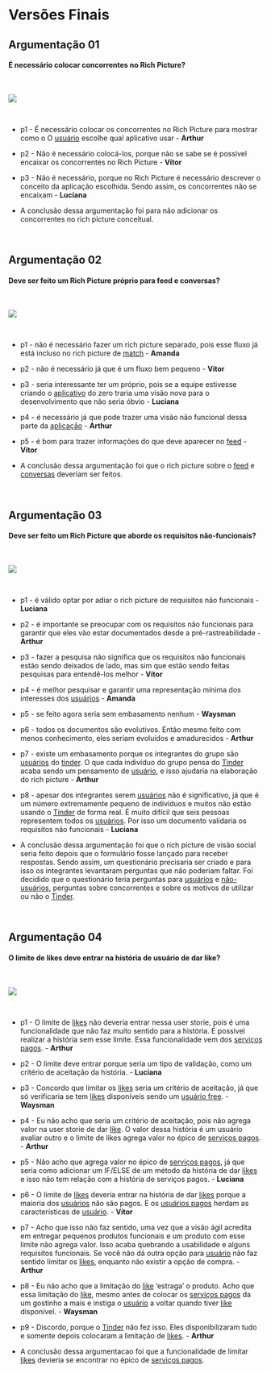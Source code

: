# Versões Finais

## Argumentação 01

#### É necessário colocar concorrentes no Rich Picture?

<br>

<a data-fancybox="gallery" href="../../../img/argumentacao/argumentacao01.png"><img src="../../../img/argumentacao/argumentacao01-mini.png"></a>

<br>

- p1 - É necessário colocar os concorrentes no Rich Picture para mostrar como o O [usuário](/modelagem/lexicos#usuario) escolhe qual aplicativo usar - **Arthur**

- p2 - Não é necessário colocá-los, porque não se sabe se é possível encaixar os concorrentes no Rich Picture - **Vítor**

- p3 - Não é necessário, porque no Rich Picture é necessário descrever o conceito da aplicação escolhida. Sendo assim, os concorrentes não se encaixam - **Luciana**

- A conclusão dessa argumentação foi para não adicionar os concorrentes no rich picture conceitual.

<br>

## Argumentação 02

#### Deve ser feito um Rich Picture próprio para feed e conversas?

<br>

<a data-fancybox="gallery" href="../../../img/argumentacao/argumentacao02.png"><img src="../../../img/argumentacao/argumentacao02-mini.png"></a>

<br>

- p1 - não é necessário fazer um rich picture separado, pois esse fluxo já está incluso no rich picture de [match](/modelagem/lexicos#match) - **Amanda**

- p2 - não é necessário já que é um fluxo bem pequeno - **Vítor**

- p3 - seria interessante ter um próprio, pois se a equipe estivesse criando o [aplicativo](/modelagem/lexicos#tinder) do zero traria uma visão nova para o desenvolvimento que não seria óbvio - **Luciana**

- p4 - é necessário já que pode trazer uma visão não funcional dessa parte da [aplicação](/modelagem/lexicos#tinder) - **Arthur**

- p5 - é bom para trazer informações do que deve aparecer no [feed](/modelagem/lexicos#feed) - **Vítor**

- A conclusão dessa argumentação foi que o rich picture sobre o [feed](/modelagem/lexicos#feed) e [conversas](/modelagem/lexicos#chat) deveriam ser feitos.

<br>

## Argumentação 03

#### Deve ser feito um Rich Picture que aborde os requisitos não-funcionais?

<br>

<a data-fancybox="gallery" href="../../../img/argumentacao/argumentacao03.png"><img src="../../../img/argumentacao/argumentacao03-mini.png"></a>

<br>

- p1 - é válido optar por adiar o rich picture de requisitos não funcionais - **Luciana**

- p2 - é importante se preocupar com os requisitos não funcionais para garantir que eles vão estar documentados desde a pré-rastreabilidade - **Arthur**

- p3 - fazer a pesquisa não significa que os requisitos não funcionais estão sendo deixados de lado, mas sim que estão sendo feitas pesquisas para entendê-los melhor - **Vítor**

- p4 - é melhor pesquisar e garantir uma representação mínima dos interesses dos [usuários](modelagem/lexicos#usuario) - **Amanda**

- p5 - se feito agora seria sem embasamento nenhum - **Waysman**

- p6 - todos os documentos são evolutivos. Então mesmo feito com menos conhecimento, eles seriam evoluídos e amadurecidos - **Arthur**

- p7 - existe um embasamento porque os integrantes do grupo são [usuários](/modelagem/lexicos#usuario) do [tinder](/modelagem/lexicos#tinder). O que cada indivíduo do grupo pensa do [Tinder](/modelagem/lexicos#tinder) acaba sendo um pensamento de [usuário](/modelagem/lexicos#usuario), e isso  ajudaria na elaboração do rich picture - **Arthur**

- p8 - apesar dos integrantes serem [usuários](/modelagem/lexicos#usuario) não é significativo, já que é um número extremamente pequeno de indivíduos e muitos não estão usando o [Tinder](/modelagem/lexicos#tinder) de forma real. É muito difícil que seis pessoas representem todos os [usuários](/modelagem/lexicos#usuario). Por isso um documento validaria os requisitos não funcionais - **Luciana**

- A conclusão dessa argumentação foi que o rich picture de visão social seria feito depois que o formulário fosse lançado para receber respostas. Sendo assim, um questionário precisaria ser criado e para isso os integrantes levantaram perguntas que não poderiam faltar. Foi decidido que o questionário teria perguntas para [usuários](/modelagem/lexicos#usuario) e [não-usuários](/modelagem/lexicos#usuario-nao-cadastrado), perguntas sobre concorrentes e sobre os motivos de utilizar ou não o [Tinder](/modelagem/lexicos#tinder).

<br>

## Argumentação 04

#### O limite de likes deve entrar na história de usuário de dar like?

<br>

<a data-fancybox="gallery" href="../../../img/argumentacao/argumentacao04.png"><img src="../../../img/argumentacao/argumentacao04-mini.png"></a>

<br>

- p1 - O limite de [likes](/modelagem/lexicos#like) não deveria entrar nessa user storie, pois é uma funcionalidade que não faz muito sentido para a história. É possível realizar a história sem esse limite. Essa funcionalidade vem dos [serviços pagos](/modelagem/lexicos#plano-pago). - **Arthur**

- p2 - O limite deve entrar porque seria um tipo de validação, como um critério de aceitação da história. - **Luciana**

- p3 - Concordo que limitar os [likes](/modelagem/lexicos#like) seria um critério de aceitação, já que só verificaria se tem [likes](/modelagem/lexicos#like) disponíveis sendo um [usuário free](/modelagem/lexicos#usuario-free). - **Waysman**

- p4 - Eu não acho que seria um critério de aceitação, pois não agrega valor na user storie de dar [like](/modelagem/lexicos#like). O valor dessa história é um usuário avaliar outro e o limite de likes agrega valor no épico de [serviços pagos](/modelagem/lexicos#plano-pago). - **Arthur**

- p5 - Não acho que agrega valor no épico de [serviços pagos](/modelagem/lexicos#plano-pago), já que seria como adicionar um IF/ELSE de um método da história de dar [likes](/modelagem/lexicos#like) e isso não tem relação com a história de serviços pagos.  - **Luciana**
- p6 - O limite de [likes](/modelagem/lexicos#like) deveria entrar na história de dar [likes](/modelagem/lexicos#like) porque a maioria dos [usuários](/modelagem/lexicos#usuario) não são pagos. E os [usuários pagos](/modelagem/lexicos#usuario-plus) herdam as características de [usuário](/modelagem/lexicos#usuario). - **Vítor**

- p7 - Acho que isso não faz sentido, uma vez que a visão ágil acredita em entregar pequenos produtos funcionais e um produto com esse limite não agrega valor. Isso acaba quebrando a usabilidade e alguns requisitos funcionais. Se você não dá outra opção para [usuário](/modelagem/lexicos#usuario) não faz sentido limitar os [likes](/modelagem/lexicos#like), enquanto não existir a opção de compra. - **Arthur**

- p8 - Eu não acho que a limitação do [like](/modelagem/lexicos#like) ‘estraga’ o produto. Acho que  essa limitação do [like](/modelagem/lexicos#like), mesmo antes de colocar os [serviços pagos](/modelagem/lexicos#plano-pago) da um gostinho a mais e instiga o [usuário](/modelagem/lexicos#usuario) a voltar quando tiver [like](/modelagem/lexicos#like) disponível. - **Waysman**

- p9 - Discordo, porque o [Tinder](/modelagem/lexicos#tinder) não fez isso. Eles disponibilizaram tudo e somente depois colocaram a limitação de [likes](/modelagem/lexicos#like). - **Arthur**

- A conclusão dessa argumentacao foi que a funcionalidade de limitar [likes](/modelagem/lexicos#like) devieria se encontrar no épico de [serviços pagos](/modelagem/lexicos#plano-pago).
